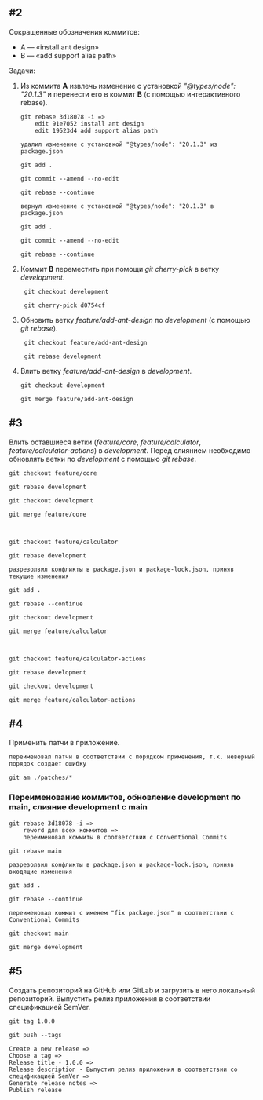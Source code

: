 ## #2

Сокращенные обозначения коммитов:

 - A — «install ant design»
 - B — «add support alias path»

Задачи:

 1. Из коммита **А** извлечь изменение с установкой _"@types/node": "20.1.3"_ и перенести его в коммит **B** (с помощью интерактивного rebase).

		git rebase 3d18078 -i =>
			edit 91e7052 install ant design
			edit 19523d4 add support alias path
			
		удалил изменение с установкой "@types/node": "20.1.3" из package.json
		
		git add .
		
		git commit --amend --no-edit
		
		git rebase --continue
	
		вернул изменение с установкой "@types/node": "20.1.3" в package.json
		
		git add .
		
		git commit --amend --no-edit
		
		git rebase --continue

 2. Коммит **B** переместить при помощи _git cherry-pick_ в ветку _development_.
 
		 git checkout development
		 
		 git cherry-pick d0754cf
		 
 3. Обновить ветку _feature/add-ant-design_ по _development_ (с помощью _git rebase_).
 
		 git checkout feature/add-ant-design
		 
		 git rebase development
 
 4. Влить ветку _feature/add-ant-design_ в _development_.
 
		git checkout development
		
		git merge feature/add-ant-design

## #3

Влить оставшиеся ветки (_feature/core_, _feature/calculator_, _feature/calculator-actions_) в _development_. Перед слиянием необходимо обновлять ветки по _development_ с помощью _git rebase_.

	git checkout feature/core

	git rebase development

	git checkout development

	git merge feature/core



	git checkout feature/calculator

	git rebase development

	разрезолвил конфликты в package.json и package-lock.json, приняв текущие изменения

	git add .

	git rebase --continue

	git checkout development

	git merge feature/calculator



	git checkout feature/calculator-actions

	git rebase development

	git checkout development

	git merge feature/calculator-actions

## #4

Применить патчи в приложение.

	переименовал патчи в соответствии с порядком применения, т.к. неверный порядок создает ошибку

	git am ./patches/*

### Переименование коммитов, обновление development по main, слияние development с main

	git rebase 3d18078 -i =>
		reword для всех коммитов =>
		переименовал коммиты в соответствии с Conventional Commits

	git rebase main

	разрезолвил конфликты в package.json и package-lock.json, приняв входящие изменения

	git add .

	git rebase --continue

	переименовал коммит с именем "fix package.json" в соответствии с Conventional Commits

	git checkout main

	git merge development

## #5

Создать репозиторий на GitHub или GitLab и загрузить в него локальный репозиторий. Выпустить релиз приложения в соответствии спецификацией SemVer.

	git tag 1.0.0
	
	git push --tags

	Create a new release => 
	Choose a tag => 
	Release title - 1.0.0 => 
	Release description - Выпустил релиз приложения в соответствии со спецификацией SemVer =>
	Generate release notes =>
	Publish release
